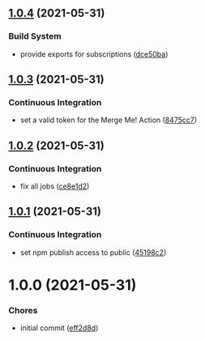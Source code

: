## [1.0.4](https://github.com/merlinnot/firestore-extensions/compare/v1.0.3...v1.0.4) (2021-05-31)

### Build System

- provide exports for subscriptions
  ([dce50ba](https://github.com/merlinnot/firestore-extensions/commit/dce50ba51015228e993bf986d624cd5ddda8636b))

## [1.0.3](https://github.com/merlinnot/firestore-extensions/compare/v1.0.2...v1.0.3) (2021-05-31)

### Continuous Integration

- set a valid token for the Merge Me! Action
  ([8475cc7](https://github.com/merlinnot/firestore-extensions/commit/8475cc72dd9cb6e28038926b2e76dbc7b100c549))

## [1.0.2](https://github.com/merlinnot/firestore-extensions/compare/v1.0.1...v1.0.2) (2021-05-31)

### Continuous Integration

- fix all jobs
  ([ce8e1d2](https://github.com/merlinnot/firestore-extensions/commit/ce8e1d28bda9d7572f7b7845f541a2437c6b17ee))

## [1.0.1](https://github.com/merlinnot/firestore-extensions/compare/v1.0.0...v1.0.1) (2021-05-31)

### Continuous Integration

- set npm publish access to public
  ([45198c2](https://github.com/merlinnot/firestore-extensions/commit/45198c27ac8de2878a61b53fc8808edad711019f))

# 1.0.0 (2021-05-31)

### Chores

- initial commit
  ([eff2d8d](https://github.com/merlinnot/firestore-extensions/commit/eff2d8d39fa61e3545810b5e9842d7bc40eb2c9c))
